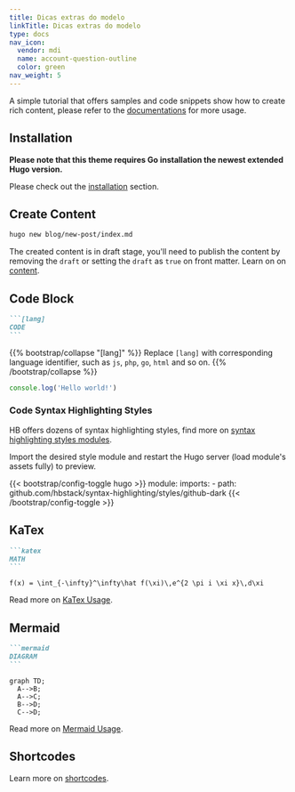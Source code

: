 ```yaml
---
title: Dicas extras do modelo
linkTitle: Dicas extras do modelo
type: docs
nav_icon:
  vendor: mdi
  name: account-question-outline
  color: green
nav_weight: 5
---
```


A simple tutorial that offers samples and code snippets show how to create rich content, please refer to the [documentations](https://hbstack.dev/en/) for more usage.

<!--more-->

## Installation

**Please note that this theme requires Go installation the newest extended Hugo version.**

Please check out the [installation](https://hbstack.dev/en/docs/getting-started/installation/) section.

## Create Content

```sh
hugo new blog/new-post/index.md
```

The created content is in draft stage, you'll need to publish the content by removing the `draft` or setting the `draft` as `true` on front matter. Learn on on [content](https://hbstack.dev/en/docs/content/).

## Code Block

````markdown
```[lang]
CODE
```
````

{{% bootstrap/collapse "[lang]" %}}
Replace `[lang]` with corresponding language identifier, such as `js`, `php`, `go`, `html` and so on.
{{% /bootstrap/collapse %}}

```js
console.log('Hello world!')
```

### Code Syntax Highlighting Styles

HB offers dozens of syntax highlighting styles, find more on [syntax highlighting styles modules](https://hbstack.dev/en/docs/modules/syntax-highlighting/).

Import the desired style module and restart the Hugo server (load module's assets fully) to preview.

{{< bootstrap/config-toggle hugo >}}
module:
  imports:
    - path: github.com/hbstack/syntax-highlighting/styles/github-dark
{{< /bootstrap/config-toggle >}}

## KaTex

````markdown
```katex
MATH
```
````

```katex
f(x) = \int_{-\infty}^\infty\hat f(\xi)\,e^{2 \pi i \xi x}\,d\xi
```

Read more on [KaTex Usage](https://hugomods.com/en/docs/content/katex/#usage).

## Mermaid

````markdown
```mermaid
DIAGRAM
```
````

```mermaid
graph TD;
  A-->B;
  A-->C;
  B-->D;
  C-->D;
```

Read more on [Mermaid Usage](https://hugomods.com/en/docs/content/mermaid/#usage).

## Shortcodes

Learn more on [shortcodes](https://hbstack.dev/en/docs/content/shortcodes/).
